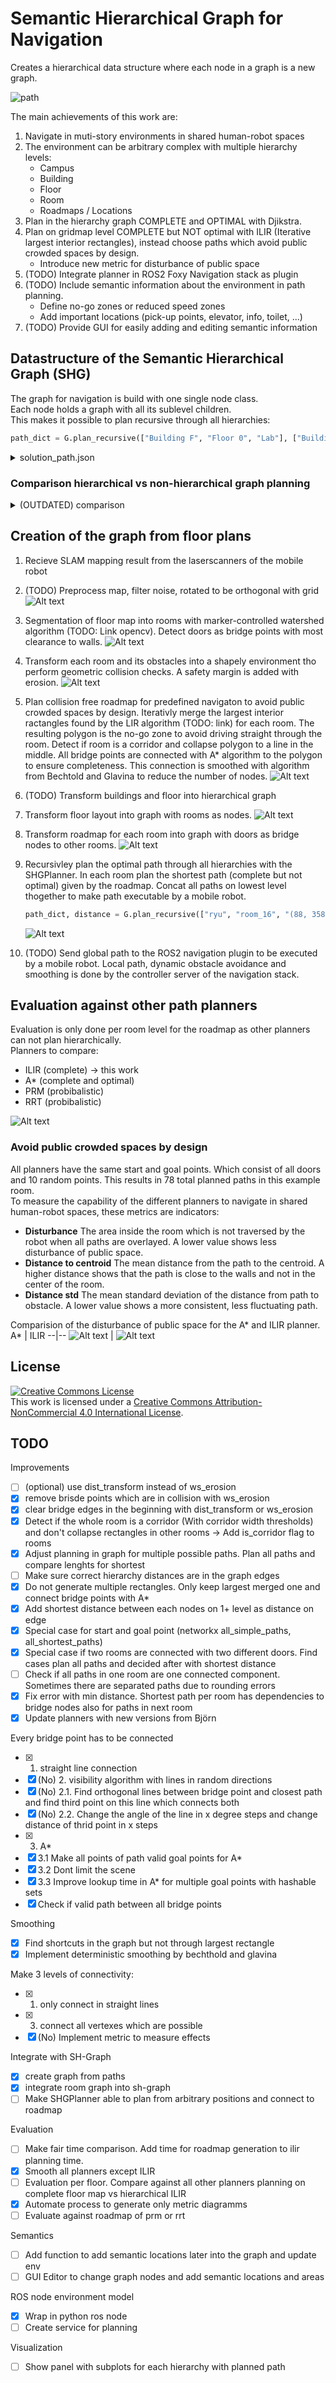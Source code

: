 # Semantic Hierarchical Graph for Navigation

Creates a hierarchical data structure where each node in a graph is a new graph.

![path](docs/path.png)

The main achievements of this work are:

1. Navigate in muti-story environments in shared human-robot spaces
2. The environment can be arbitrary complex with multiple hierarchy levels:
    - Campus
    - Building
    - Floor
    - Room
    - Roadmaps / Locations
3. Plan in the hierarchy graph COMPLETE and OPTIMAL with Djikstra.
4. Plan on gridmap level COMPLETE but NOT optimal with ILIR (Iterative largest interior rectangles), instead choose paths which avoid public crowded spaces by design.
    - Introduce new metric for disturbance of public space
5. (TODO) Integrate planner in ROS2 Foxy Navigation stack as plugin
6. (TODO) Include semantic information about the environment in path planning.
    - Define no-go zones or reduced speed zones
    - Add important locations (pick-up points, elevator, info, toilet, ...)
7. (TODO) Provide GUI for easily adding and editing semantic information


## Datastructure of the Semantic Hierarchical Graph (SHG)

The graph for navigation is build with one single node class.  
Each node holds a graph with all its sublevel children.  
This makes it possible to plan recursive through all hierarchies:

```python
path_dict = G.plan_recursive(["Building F", "Floor 0", "Lab"], ["Building A", "Floor 1", "Cantina"])
```

<details>
  <summary>solution_path.json</summary>

```json
{
    "Building F": {
        "Floor 0": {
            "Lab": {},
            "Staircase": {},
            "Floor 1_Staircase_bridge": {}
        },
        "Floor 1": {
            "Floor 0_Staircase_bridge": {},
            "Staircase": {},
            "Corridor": {},
            "Kitchen": {},
            "Building A_Floor 1_Cantina_bridge": {}
        },
        "Building A_Floor 1_bridge": {}
    },
    "Building A": {
        "Building F_Floor 1_bridge": {},
        "Floor 1": {
            "Building F_Floor 1_Kitchen_bridge": {},
            "Cantina": {}
        }
    }
}
```
</details>

### Comparison hierarchical vs non-hierarchical graph planning

<details>
  <summary>(OUTDATED) comparison</summary>

On large environments it can take very long to find the path. With The Hierarchical structure only the subgraphs which are relevant for the path on the meta graph are searched.
Comparison for graph shown above with only 3 levels of hierarchy and 23 leaf nodes

Recursive function in hierarchical tree:

```bash
python -m timeit -r 10 -s 'from semantic_hierarchical_graph.main import main; G = main()' 'G.plan_recursive(["Building F", "Floor 0", "Lab"], ["Building A", "Floor 0", "Entrance"])'

5000 loops, best of 10: 85.7 usec per loop
```

Package networkx.shortest_path on full leaf graph:

```bash
python -m timeit -r 10 -s 'from semantic_hierarchical_graph.main import main; G = main()' 'G.plan(["Building F", "Floor 0", "Lab"], ["Building A", "Floor 0", "Entrance"])'

10000 loops, best of 10: 24.3 usec per loop
```
</details>

## Creation of the graph from floor plans

1. Recieve SLAM mapping result from the laserscanners of the mobile robot

2. (TODO) Preprocess map, filter noise, rotated to be orthogonal with grid
    ![Alt text](docs/ryu.png)
3. Segmentation of floor map into rooms with marker-controlled watershed algorithm (TODO: Link opencv). Detect doors as bridge points with most clearance to walls.
    ![Alt text](docs/ruy_segmentation.png)
4. Transform each room and its obstacles into a shapely environment tho perform geometric collision checks. A safety margin is added with erosion.
    ![Alt text](docs/ruy_shapely.png)
5. Plan collision free roadmap for predefined navigaton to avoid public crowded spaces by design. Iterativly merge the largest interior ractangles found by the LIR algorithm (TODO: link) for each room. The resulting polygon is the no-go zone to avoid driving straight through the room. Detect if room is a corridor and collapse polygon to a line in the middle. All bridge points are connected with A* algorithm to the polygon to ensure completeness. This connection is smoothed with algorithm from Bechtold and Glavina to reduce the number of nodes.
    ![Alt text](docs/ryu_roadmap.png)

6. (TODO) Transform buildings and floor into hierarchical graph

7. Transform floor layout into graph with rooms as nodes.
    ![Alt text](docs/ryu_floor_graph.png)
8. Transform roadmap for each room into graph with doors as bridge nodes to other rooms.
    ![Alt text](docs/ryu_room_graph_3d.png)
9. Recursivley plan the optimal path through all hierarchies with the SHGPlanner. In each room plan the shortest path (complete but not optimal) given by the roadmap. Concat all paths on lowest level thogether to make path executable by a mobile robot.
    ```python
    path_dict, distance = G.plan_recursive(["ryu", "room_16", "(88, 358)"], ["ryu", "room_12", "(1526, 480)"])
    ```
    ![Alt text](docs/ryu_plan_path.png)
10. (TODO) Send global path to the ROS2 navigation plugin to be executed by a mobile robot. Local path, dynamic obstacle avoidance and smoothing is done by the controller server of the navigation stack.

## Evaluation against other path planners

Evaluation is only done per room level for the roadmap as other planners can not plan hierarchically.  
Planners to compare:
- ILIR (complete) -> this work
- A* (complete and optimal)
- PRM (probibalistic)
- RRT (probibalistic)

![Alt text](docs/ryu_metrics.png)

### Avoid public crowded spaces by design

All planners have the same start and goal points. Which consist of all doors and 10 random points. This results in 78 total planned paths in this example room.  
To measure the capability of the different planners to navigate in shared human-robot spaces, these metrics are indicators:  
- **Disturbance** The area inside the room which is not traversed by the robot when all paths are overlayed. A lower value shows less disturbance of public space.
- **Distance to centroid** The mean distance from the path to the centroid. A higher distance shows that the path is close to the walls and not in the center of the room.
- **Distance std** The mean standard deviation of the distance from path to obstacle. A lower value shows a more consistent, less fluctuating path.

Comparision of the disturbance of public space for the A* and ILIR planner.
A* | ILIR
--|--
![Alt text](docs/ryu_room2_disturbance_astar.png) | ![Alt text](docs/ryu_room2_disturbance.png)


## License

<a rel="license" href="http://creativecommons.org/licenses/by-nc/4.0/"><img alt="Creative Commons License" style="border-width:0" src="https://i.creativecommons.org/l/by-nc/4.0/88x31.png" /></a><br />This work is licensed under a <a rel="license" href="http://creativecommons.org/licenses/by-nc/4.0/">Creative Commons Attribution-NonCommercial 4.0 International License</a>.

## TODO

Improvements

- [ ] (optional) use dist_transform instead of ws_erosion
- [x] remove brisde points which are in collision with ws_erosion
- [x] clear bridge edges in the beginning with dist_transform or ws_erosion
- [x] Detect if the whole room is a corridor (With corridor width thresholds) and don't collapse rectangles in other rooms -> Add is_corridor flag to rooms
- [x] Adjust planning in graph for multiple possible paths. Plan all paths and compare lenghts for shortest
- [ ] Make sure correct hierarchy distances are in the graph edges
- [x] Do not generate multiple rectangles. Only keep largest merged one and connect bridge points with A*
- [x] Add shortest distance between each nodes on 1+ level as distance on edge
- [x] Special case for start and goal point (networkx all_simple_paths, all_shortest_paths)
- [x] Special case if two rooms are connected with two different doors. Find cases plan all paths and decided after with shortest distance
- [ ] Check if all paths in one room are one connected component. Sometimes there are separated paths due to rounding errors
- [x] Fix error with min distance. Shortest path per room has dependencies to bridge nodes also for paths in next room
- [x] Update planners with new versions from Björn

Every bridge point has to be connected

- [x] 1. straight line connection
- [x] (No) 2. visibility algorithm with lines in random directions
- [x] (No) 2.1. Find orthogonal lines between bridge point and closest path and find third point on this line which connects both
- [x] (No) 2.2. Change the angle of the line in x degree steps and change distance of thrid point in x steps
- [x] 3. A*
- [x] 3.1 Make all points of path valid goal points for A*
- [x] 3.2 Dont limit the scene
- [x] 3.3 Improve lookup time in A* for multiple goal points with hashable sets
- [x] Check if valid path between all bridge points

Smoothing

- [x] Find shortcuts in the graph but not through largest rectangle
- [x] Implement deterministic smoothing by bechthold and glavina

Make 3 levels of connectivity:

- [x] 1. only connect in straight lines
- [x] 3. connect all vertexes which are possible
- [x] (No) Implement metric to measure effects

Integrate with SH-Graph

- [x] create graph from paths
- [x] integrate room graph into sh-graph
- [ ] Make SHGPlanner able to plan from arbitrary positions and connect to roadmap

Evaluation

- [ ] Make fair time comparison. Add time for roadmap generation to ilir planning time.
- [x] Smooth all planners except ILIR
- [ ] Evaluation per floor. Compare against all other planners planning on complete floor map vs hierarchical ILIR
- [x] Automate process to generate only metric diagramms
- [ ] Evaluate against roadmap of prm or rrt

Semantics

- [ ] Add function to add semantic locations later into the graph and update env
- [ ] GUI Editor to change graph nodes and add semantic locations and areas

ROS node environment model

- [x] Wrap in python ros node
- [ ] Create service for planning

Visualization

- [ ] Show panel with subplots for each hierarchy with planned path

